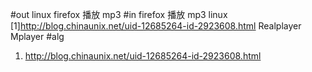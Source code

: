 #out
linux firefox 播放 mp3
#in
firefox 播放 mp3 linux
[1]http://blog.chinaunix.net/uid-12685264-id-2923608.html
Realplayer Mplayer
#alg
1. http://blog.chinaunix.net/uid-12685264-id-2923608.html
